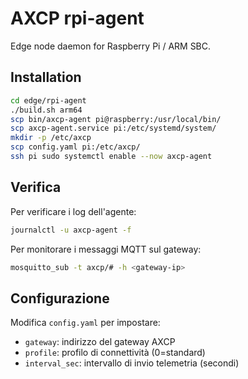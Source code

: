 # AXCP rpi-agent

Edge node daemon for Raspberry Pi / ARM SBC.

## Installation

```bash
cd edge/rpi-agent
./build.sh arm64
scp bin/axcp-agent pi@raspberry:/usr/local/bin/
scp axcp-agent.service pi:/etc/systemd/system/
mkdir -p /etc/axcp
scp config.yaml pi:/etc/axcp/
ssh pi sudo systemctl enable --now axcp-agent
```

## Verifica

Per verificare i log dell'agente:

```bash
journalctl -u axcp-agent -f
```

Per monitorare i messaggi MQTT sul gateway:

```bash
mosquitto_sub -t axcp/# -h <gateway-ip>
```

## Configurazione

Modifica `config.yaml` per impostare:
- `gateway`: indirizzo del gateway AXCP
- `profile`: profilo di connettività (0=standard)
- `interval_sec`: intervallo di invio telemetria (secondi)
